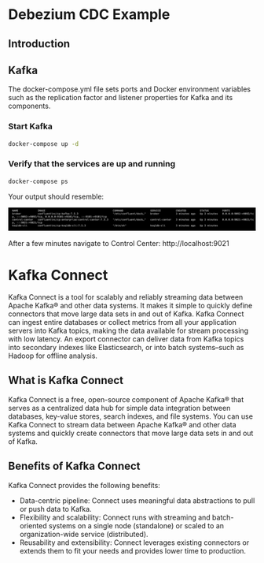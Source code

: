 # Debezium CDC Example


## Introduction


## Kafka

The docker-compose.yml file sets ports and Docker environment variables such as the replication factor and listener properties for Kafka and its components.

### Start Kafka

```bash
docker-compose up -d
```

### Verify that the services are up and running
```bash
docker-compose ps
```

Your output should resemble:

![kafka-service-verification.png](docs/images/kafka-service-verification.png)

After a few minutes navigate to Control Center: http://localhost:9021

# Kafka Connect

Kafka Connect is a tool for scalably and reliably streaming data between Apache Kafka® and other data systems. It makes it simple to quickly define connectors that move large data sets in and out of Kafka. Kafka Connect can ingest entire databases or collect metrics from all your application servers into Kafka topics, making the data available for stream processing with low latency. An export connector can deliver data from Kafka topics into secondary indexes like Elasticsearch, or into batch systems–such as Hadoop for offline analysis.

## What is Kafka Connect

Kafka Connect is a free, open-source component of Apache Kafka® that serves as a centralized data hub for simple data integration between databases, key-value stores, search indexes, and file systems. You can use Kafka Connect to stream data between Apache Kafka® and other data systems and quickly create connectors that move large data sets in and out of Kafka.

## Benefits of Kafka Connect

Kafka Connect provides the following benefits:

- Data-centric pipeline: Connect uses meaningful data abstractions to pull or push data to Kafka.
- Flexibility and scalability: Connect runs with streaming and batch-oriented systems on a single node (standalone) or scaled to an organization-wide service (distributed).
- Reusability and extensibility: Connect leverages existing connectors or extends them to fit your needs and provides lower time to production.


